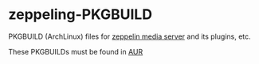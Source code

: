 zeppeling-PKGBUILD
==================

PKGBUILD (ArchLinux) files for [zeppelin media server](http://github.com/giszo/zeppelin) and its plugins, etc.

These PKGBUILDs must be found in [AUR](https://aur.archlinux.org/packages/?O=0&K=zeppelin)

